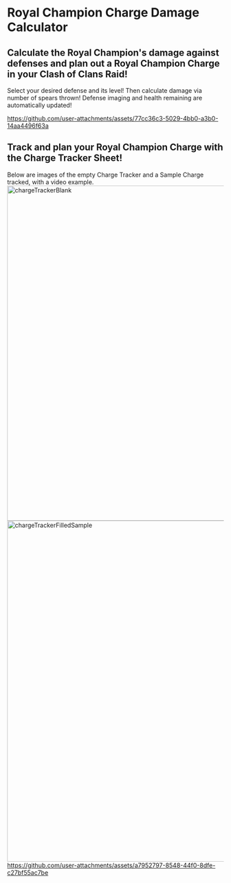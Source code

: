 # Royal Champion Charge Damage Calculator
## Calculate the Royal Champion's damage against defenses and plan out a Royal Champion Charge in your Clash of Clans Raid!
Select your desired defense and its level! Then calculate damage via number of spears thrown! Defense imaging and health remaining are automatically updated!

https://github.com/user-attachments/assets/77cc36c3-5029-4bb0-a3b0-14aa4496f63a

## Track and plan your Royal Champion Charge with the Charge Tracker Sheet!
Below are images of the empty Charge Tracker and a Sample Charge tracked, with a video example.
<img width="2465" height="780" alt="chargeTrackerBlank" src="https://github.com/user-attachments/assets/b184a1f8-ae2e-41f0-8f7b-2eb2f892bde3" />
<img width="2471" height="794" alt="chargeTrackerFilledSample" src="https://github.com/user-attachments/assets/180a9d24-15f7-4f8c-b95f-ce1ae7937b37" />
https://github.com/user-attachments/assets/a7952797-8548-44f0-8dfe-c27bf55ac7be
